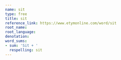 ```yaml
---
name: sit
type: free
title: sit
reference_link: https://www.etymonline.com/word/sit
root_name: 
root_language: 
denotation: 
word_sums:
- sum: 'Sit + '
  respelling: sit
---
```

